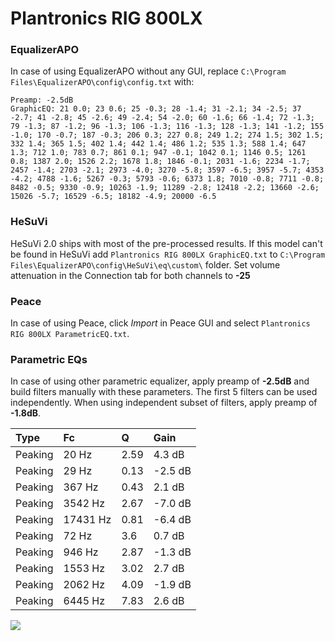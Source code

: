 # Plantronics RIG 800LX

### EqualizerAPO
In case of using EqualizerAPO without any GUI, replace `C:\Program Files\EqualizerAPO\config\config.txt`
with:
```
Preamp: -2.5dB
GraphicEQ: 21 0.0; 23 0.6; 25 -0.3; 28 -1.4; 31 -2.1; 34 -2.5; 37 -2.7; 41 -2.8; 45 -2.6; 49 -2.4; 54 -2.0; 60 -1.6; 66 -1.4; 72 -1.3; 79 -1.3; 87 -1.2; 96 -1.3; 106 -1.3; 116 -1.3; 128 -1.3; 141 -1.2; 155 -1.0; 170 -0.7; 187 -0.3; 206 0.3; 227 0.8; 249 1.2; 274 1.5; 302 1.5; 332 1.4; 365 1.5; 402 1.4; 442 1.4; 486 1.2; 535 1.3; 588 1.4; 647 1.3; 712 1.0; 783 0.7; 861 0.1; 947 -0.1; 1042 0.1; 1146 0.5; 1261 0.8; 1387 2.0; 1526 2.2; 1678 1.8; 1846 -0.1; 2031 -1.6; 2234 -1.7; 2457 -1.4; 2703 -2.1; 2973 -4.0; 3270 -5.8; 3597 -6.5; 3957 -5.7; 4353 -4.2; 4788 -1.6; 5267 -0.3; 5793 -0.6; 6373 1.8; 7010 -0.8; 7711 -0.8; 8482 -0.5; 9330 -0.9; 10263 -1.9; 11289 -2.8; 12418 -2.2; 13660 -2.6; 15026 -5.7; 16529 -6.5; 18182 -4.9; 20000 -6.5
```

### HeSuVi
HeSuVi 2.0 ships with most of the pre-processed results. If this model can't be found in HeSuVi add
`Plantronics RIG 800LX GraphicEQ.txt` to `C:\Program Files\EqualizerAPO\config\HeSuVi\eq\custom\` folder.
Set volume attenuation in the Connection tab for both channels to **-25**

### Peace
In case of using Peace, click *Import* in Peace GUI and select `Plantronics RIG 800LX ParametricEQ.txt`.

### Parametric EQs
In case of using other parametric equalizer, apply preamp of **-2.5dB** and build filters manually
with these parameters. The first 5 filters can be used independently.
When using independent subset of filters, apply preamp of **-1.8dB**.

| Type    | Fc       |    Q | Gain    |
|:--------|:---------|:-----|:--------|
| Peaking | 20 Hz    | 2.59 | 4.3 dB  |
| Peaking | 29 Hz    | 0.13 | -2.5 dB |
| Peaking | 367 Hz   | 0.43 | 2.1 dB  |
| Peaking | 3542 Hz  | 2.67 | -7.0 dB |
| Peaking | 17431 Hz | 0.81 | -6.4 dB |
| Peaking | 72 Hz    | 3.6  | 0.7 dB  |
| Peaking | 946 Hz   | 2.87 | -1.3 dB |
| Peaking | 1553 Hz  | 3.02 | 2.7 dB  |
| Peaking | 2062 Hz  | 4.09 | -1.9 dB |
| Peaking | 6445 Hz  | 7.83 | 2.6 dB  |

![](https://raw.githubusercontent.com/jaakkopasanen/AutoEq/master/results/rtings/avg/Plantronics%20RIG%20800LX/Plantronics%20RIG%20800LX.png)
